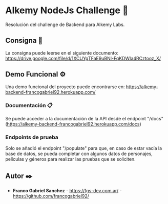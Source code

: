 # Alkemy NodeJs Challenge 🚀

Resolución del challenge de Backend para Alkemy Labs.

## Consigna 📌

La consigna puede leerse en el siguiente documento: https://drive.google.com/file/d/1XCUYgTFaE9uBNI-FqKDWIa4RCztooz_X/

## Demo Funcional ⚙️

Una demo funcional del proyecto puede encontrarse en: https://alkemy-backend-francogabriel92.herokuapp.com/

### Documentación 📋

Se puede acceder a la documentación de la API desde el endpoint "/docs" (https://alkemy-backend-francogabriel92.herokuapp.com/docs)

### Endpoints de prueba 

Solo se añadió el endpoint "/populate" para que, en caso de estar vacía la base de datos, se pueda completar con algunos datos de personajes, películas y géneros para realizar las pruebas que se soliciten. 

## Autor ✒️

* **Franco Gabriel Sanchez** - https://fgs-dev.com.ar/ - https://github.com/francogabriel92/
